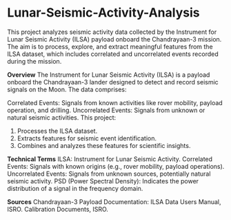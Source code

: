 # Lunar-Seismic-Activity-Analysis
This project analyzes seismic activity data collected by the Instrument for Lunar Seismic Activity (ILSA) payload onboard the Chandrayaan-3 mission. The aim is to process, explore, and extract meaningful features from the ILSA dataset, which includes correlated and uncorrelated events recorded during the mission.

**Overview**
The Instrument for Lunar Seismic Activity (ILSA) is a payload onboard the Chandrayaan-3 lander designed to detect and record seismic signals on the Moon. The data comprises:

Correlated Events: Signals from known activities like rover mobility, payload operation, and drilling.
Uncorrelated Events: Signals from unknown or natural seismic activities.
This project:

1. Processes the ILSA dataset.
2. Extracts features for seismic event identification.
3. Combines and analyzes these features for scientific insights.

**Technical Terms**
ILSA: Instrument for Lunar Seismic Activity.
Correlated Events: Signals with known origins (e.g., rover mobility, payload operations).
Uncorrelated Events: Signals from unknown sources, potentially natural seismic activity.
PSD (Power Spectral Density): Indicates the power distribution of a signal in the frequency domain.

**Sources**
Chandrayaan-3 Payload Documentation:
ILSA Data Users Manual, ISRO.
Calibration Documents, ISRO.



